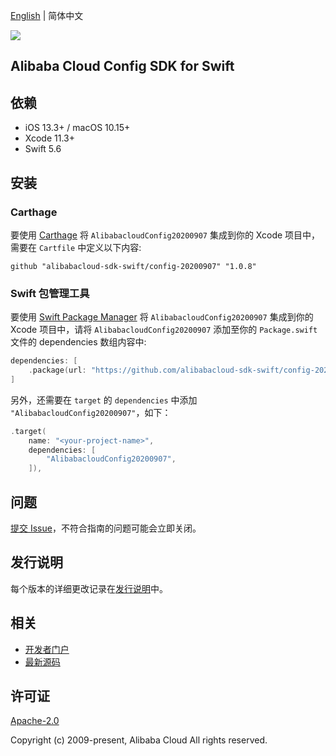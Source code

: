 [English](README.md) | 简体中文

![](https://aliyunsdk-pages.alicdn.com/icons/AlibabaCloud.svg)

## Alibaba Cloud Config SDK for Swift

## 依赖

- iOS 13.3+ / macOS 10.15+
- Xcode 11.3+
- Swift 5.6

## 安装

### Carthage

要使用 [Carthage](https://github.com/Carthage/Carthage) 将 `AlibabacloudConfig20200907` 集成到你的 Xcode 项目中，需要在 `Cartfile` 中定义以下内容:

```ogdl
github "alibabacloud-sdk-swift/config-20200907" "1.0.8"
```

### Swift 包管理工具

要使用 [Swift Package Manager](https://swift.org/package-manager/) 将 `AlibabacloudConfig20200907` 集成到你的 Xcode 项目中，请将 `AlibabacloudConfig20200907` 添加至你的 `Package.swift` 文件的 dependencies 数组内容中:

```swift
dependencies: [
    .package(url: "https://github.com/alibabacloud-sdk-swift/config-20200907.git", from: "1.0.8")
]
```

另外，还需要在 `target` 的 `dependencies` 中添加 `"AlibabacloudConfig20200907"`，如下：

```swift
.target(
    name: "<your-project-name>",
    dependencies: [
        "AlibabacloudConfig20200907",
    ]),
```

## 问题

[提交 Issue](https://github.com/alibabacloud-sdk-swift/config-20200907/issues/new)，不符合指南的问题可能会立即关闭。

## 发行说明

每个版本的详细更改记录在[发行说明](./ChangeLog.txt)中。

## 相关

* [开发者门户](https://next.api.aliyun.com/home)
* [最新源码](https://github.com/alibabacloud-sdk-swift/config-20200907)

## 许可证

[Apache-2.0](http://www.apache.org/licenses/LICENSE-2.0)

Copyright (c) 2009-present, Alibaba Cloud All rights reserved.
